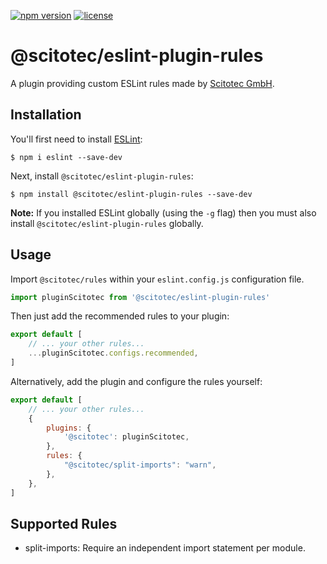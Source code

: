 [![npm version](https://img.shields.io/npm/v/@scitotec/eslint-plugin-rules.svg)](https://www.npmjs.com/package/@scitotec/eslint-plugin-rules)
[![license](https://img.shields.io/npm/l/@scitotec/eslint-plugin-rules.svg)](./LICENSE)

# @scitotec/eslint-plugin-rules

A plugin providing custom ESLint rules made by [Scitotec GmbH](https://scitotec.de).


## Installation

You'll first need to install [ESLint](http://eslint.org):

```
$ npm i eslint --save-dev
```

Next, install `@scitotec/eslint-plugin-rules`:

```
$ npm install @scitotec/eslint-plugin-rules --save-dev
```

**Note:** If you installed ESLint globally (using the `-g` flag) then you must also install `@scitotec/eslint-plugin-rules` globally.

## Usage

Import `@scitotec/rules` within your `eslint.config.js` configuration file.

```javascript
import pluginScitotec from '@scitotec/eslint-plugin-rules'
```


Then just add the recommended rules to your plugin:

```javascript
export default [
    // ... your other rules...
    ...pluginScitotec.configs.recommended,
]
```

Alternatively, add the plugin and configure the rules yourself:

```javascript
export default [
    // ... your other rules...
    {
        plugins: {
            '@scitotec': pluginScitotec,
        },
        rules: {
            "@scitotec/split-imports": "warn",
        },
    },
]
```

## Supported Rules

* split-imports: Require an independent import statement per module.
